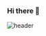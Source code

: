 ### Hi there 👋
![header](https://capsule-render.vercel.app/api?type=wave&color=auto&height=300&section=header&text=Hyoeum&fontSize=70)
<!--
**hyo9134/hyo9134** is a ✨ _special_ ✨ repository because its `README.md` (this file) appears on your GitHub profile.

Here are some ideas to get you started:

- 🔭 I’m currently working on ...
- 🌱 I’m currently learning ...
- 👯 I’m looking to collaborate on ...
- 🤔 I’m looking for help with ...
- 💬 Ask me about ...
- 📫 How to reach me: ...
- 😄 Pronouns: ...
- ⚡ Fun fact: ...
-->
